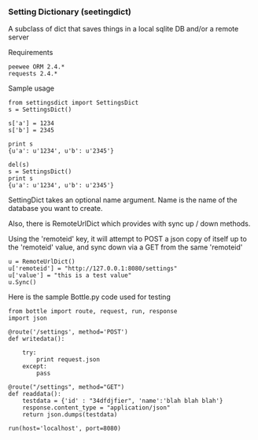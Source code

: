 ### Setting Dictionary (seetingdict)

A subclass of dict that saves things in a local sqlite DB and/or a remote server  

Requirements
```
peewee ORM 2.4.*
requests 2.4.*
```
				
Sample usage
```
from settingsdict import SettingsDict
s = SettingsDict()

s['a'] = 1234
s['b'] = 2345

print s
{u'a': u'1234', u'b': u'2345'} 

del(s)
s = SettingsDict()
print s
{u'a': u'1234', u'b': u'2345'} 
```

SettingDict takes an optional name argument.  Name is the name of the database you want to create.


Also, there is RemoteUrlDict which provides with sync up / down methods.

Using the 'remoteid' key, it will attempt to POST a json copy of itself up to the 'remoteid' value, and sync down via a GET from the same 'remoteid'


```
u = RemoteUrlDict()
u['remoteid'] = "http://127.0.0.1:8080/settings"
u['value'] = "this is a test value"
u.Sync()
```

Here is the sample Bottle.py code used for testing
```
from bottle import route, request, run, response
import json

@route('/settings', method='POST')
def writedata():

    try:
        print request.json
    except:
        pass
  
@route("/settings", method="GET")
def readdata():
    testdata = {'id' : "34dfdjfier", 'name':'blah blah blah'}
    response.content_type = "application/json"
    return json.dumps(testdata)
    
run(host='localhost', port=8080) 
```
